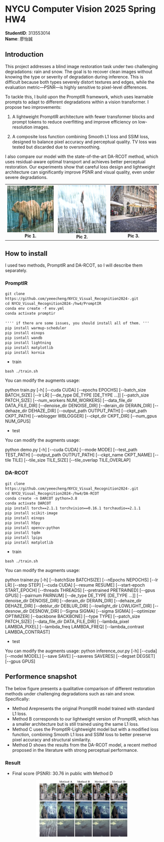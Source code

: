 # NYCU Computer Vision 2025 Spring HW4

**StudentID**: 313553014 <br>
**Name**: 廖怡誠

## Introduction

This project addresses a blind image restoration task under two challenging degradations: rain and snow. The goal is to recover clean images without knowing the type or severity of degradation during inference. This is difficult because both types severely distort textures and edges, while the evaluation metric—PSNR—is highly sensitive to pixel-level differences.

To tackle this, I build upon the PromptIR framework, which uses learnable prompts to adapt to different degradations within a vision transformer. I propose two improvements:

1. A lightweight PromptIR architecture with fewer transformer blocks and prompt tokens to reduce overfitting and improve efficiency on low-resolution images.

2. A composite loss function combining Smooth L1 loss and SSIM loss, designed to balance pixel accuracy and perceptual quality. TV loss was tested but discarded due to oversmoothing.

I also compare our model with the state-of-the-art DA-RCOT method, which uses residual-aware optimal transport and achieves better perceptual restoration. Our experiments show that careful loss design and lightweight architecture can significantly improve PSNR and visual quality, even under severe degradations.

<table align="center">
  <tr>
    <td align="center" width="33%">
      <img src="./src/rain-1.png" alt="Picture 1" width="100%"/><br/>
      <strong>Pic 1.</strong>
    </td>
    <td align="center" width="34%">
      <img src="./src/rain-14.png" alt="Picture 2" width="100%"/><br/>
      <strong>Pic 2.</strong>
    </td>
    <td align="center" width="33%">
      <img src="./src/snow-996.png" alt="Picture 3" width="100%"/><br/>
      <strong>Pic 3.</strong>
    </td>
  </tr>
</table>

## How to install

I used two methods, PromptIR and DA-RCOT, so I will describe them separately.


### PromptIR
```
git clone https://github.com/yeeecheng/NYCU_Visual_Recognition2024-.git
cd NYCU_Visual_Recognition2024-/hw4/PromptIR
conda env create -f env.yml
conda activate promptir

'''' if there are some issues, you should install all of them. '''
pip install warmup-scheduler
pip install einops
pip isntall wandb
pip install lightning
pip install matplotlib
pip install kornia
```

* train

```
bash ./train.sh
```

You can modify the augments usage:

python train.py [-h] [--cuda CUDA] [--epochs EPOCHS] [--batch_size BATCH_SIZE] [--lr LR] [--de_type DE_TYPE [DE_TYPE ...]]
                [--patch_size PATCH_SIZE] [--num_workers NUM_WORKERS] [--data_file_dir DATA_FILE_DIR] [--denoise_dir DENOISE_DIR]
                [--derain_dir DERAIN_DIR] [--dehaze_dir DEHAZE_DIR] [--output_path OUTPUT_PATH] [--ckpt_path CKPT_PATH]
                [--wblogger WBLOGGER] [--ckpt_dir CKPT_DIR] [--num_gpus NUM_GPUS]

* test

You can modify the augments usage:


python demo.py [-h] [--cuda CUDA] [--mode MODE] [--test_path TEST_PATH] [--output_path OUTPUT_PATH] [--ckpt_name CKPT_NAME] [--tile TILE] [--tile_size TILE_SIZE] [--tile_overlap TILE_OVERLAP]

### DA-RCOT
```
git clone https://github.com/yeeecheng/NYCU_Visual_Recognition2024-.git
cd NYCU_Visual_Recognition2024-/hw4/DA-RCOT
conda create -n DARCOT python=3.8
conda activate DARCOT
pip install torch==2.1.1 torchvision==0.16.1 torchaudio==2.1.1
pip install scikit-image
pip install einops
pip install h5py
pip install opencv-python
pip install tqdm
pip install lpips
pip install matplotlib
```
* train
```
bash ./train.sh
```

You can modify the augments usage:

python trainer.py [-h] [--batchSize BATCHSIZE] [--nEpochs NEPOCHS] [--lr LR] [--step STEP] [--cuda CUDA] [--resume RESUME] [--start-epoch START_EPOCH] [--threads THREADS] [--pretrained PRETRAINED] [--gpus GPUS] [--pairnum PAIRNUM]
                  [--de_type DE_TYPE [DE_TYPE ...]] [--denoise_dir DENOISE_DIR] [--derain_dir DERAIN_DIR] [--dehaze_dir DEHAZE_DIR] [--deblur_dir DEBLUR_DIR] [--lowlight_dir LOWLIGHT_DIR] [--desnow_dir DESNOW_DIR] [--Sigma SIGMA]
                  [--sigma SIGMA] [--optimizer OPTIMIZER] [--backbone BACKBONE] [--type TYPE] [--patch_size PATCH_SIZE] [--data_file_dir DATA_FILE_DIR] [--lambda_pixel LAMBDA_PIXEL] [--lambda_freq LAMBDA_FREQ]
                  [--lambda_contrast LAMBDA_CONTRAST]

* test

You can modify the augments usage:
python inference_our.py [-h] [--cuda] [--model MODEL] [--save SAVE] [--saveres SAVERES] [--degset DEGSET] [--gpus GPUS]

## Performence snapshot

The below figure presents a qualitative comparison of different restoration methods under challenging degradations such as rain and snow. Specifically:
- Method Arepresents the original PromptIR model trained with standard L1 loss.
- Method B corresponds to our lightweight version of PromptIR, which has a smaller architecture but is still trained using the same L1 loss.
- Method C uses the PromptIR-Lightweight model but with a modified loss function, combining Smooth L1 loss and SSIM loss to better preserve pixel accuracy and structural similarity.
- Method D shows the results from the DA-RCOT model, a recent method proposed in the literature with strong perceptual performance.

### Result

- Final score (PSNR): 30.76 in public with Method D

<div align="center">
<img src="./src/res.png" alt="Performance 1" width="60%">
</div>
